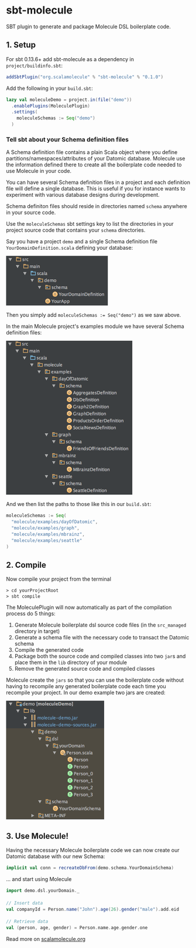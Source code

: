 # sbt-molecule
SBT plugin to generate and package Molecule DSL boilerplate code.

## 1. Setup

For sbt 0.13.6+ add sbt-molecule as a dependency in `project/buildinfo.sbt`:

```scala
addSbtPlugin("org.scalamolecule" % "sbt-molecule" % "0.1.0")
```

Add the following in your `build.sbt`:

```scala
lazy val moleculeDemo = project.in(file("demo"))
  .enablePlugins(MoleculePlugin)
  .settings(
    moleculeSchemas := Seq("demo")
  )
```

### Tell sbt about your Schema definition files

A Schema definition file contains a plain Scala object where you define 
partitions/namespaces/attributes of your Datomic database. Molecule use the information
defined there to create all the boilerplate code needed to use Molecule in your code.

You can have several Schema definition files in a project and each definition file will
define a single database. This is useful if you for instance wants to experiment with various
database designs during development.

Schema definiton files should reside in directories named `schema` anywhere in your source code.

Use the `moleculeSchemas` sbt settings key to list the directories in your project source
code that contains your `schema` directories.

Say you have a project `demo` and a single Schema definition file `YourDomainDefinition.scala`
defining your database:

![](img/dirs1.png)

Then you simply add `moleculeSchemas := Seq("demo")` as we saw above.

In the main Molecule project's examples module we have several Schema definition files:

![](img/dirs2.png)

And we then list the paths to those like this in our `build.sbt`:

```scala
moleculeSchemas := Seq(
  "molecule/examples/dayOfDatomic",
  "molecule/examples/graph",
  "molecule/examples/mbrainz",
  "molecule/examples/seattle"
)
```

## 2. Compile

Now compile your project from the terminal

```
> cd yourProjectRoot
> sbt compile
```

The MoleculePlugin will now automatically as part of the compilation process do 5 things:

1. Generate Molecule boilerplate dsl source code files (in the `src_managed` directory in target)
2. Generate a schema file with the necessary code to transact the Datomic schema  
3. Compile the generated code
4. Package both the source code and compiled classes into two `jar`s and place them in the `lib` directory of your module
5. Remove the generated source code and compiled classes

Molecule create the `jars` so that you can use the boilerplate code without having to recompile any generated boilerplate code each time you recompile your project. In our demo example two jars are created:

![](img/jars.png)


## 3. Use Molecule!

Having the necessary Molecule boilerplate code we can now create our Datomic database with our new Schema:

```scala
implicit val conn = recreateDbFrom(demo.schema.YourDomainSchema)
```

... and start using Molecule

```scala
import demo.dsl.yourDomain._

// Insert data
val companyId = Person.name("John").age(26).gender("male").add.eid

// Retrieve data
val (person, age, gender) = Person.name.age.gender.one
```

Read more on [scalamolecule.org](http://www.scalamolecule.org)
